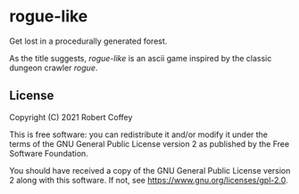 # rogue-like

Get lost in a procedurally generated forest.

As the title suggests, *rogue-like* is an ascii game inspired by the classic
dungeon crawler *rogue*.

## License

Copyright (C) 2021 Robert Coffey

This is free software: you can redistribute it and/or modify it under the terms
of the GNU General Public License version 2 as published by the Free Software
Foundation.

You should have received a copy of the GNU General Public License version 2
along with this software. If not, see <https://www.gnu.org/licenses/gpl-2.0>.
